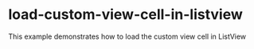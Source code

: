 # load-custom-view-cell-in-listview
This example demonstrates how to load the custom view cell in ListView
